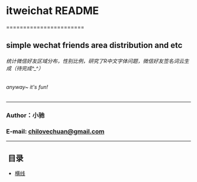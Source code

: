 # itweichat README
=======================

##  simple wechat friends area distribution and etc

######  统计微信好友区域分布，性别比例，研究了R中文字体问题，微信好友签名词云生成（待完成^_^）
######  anyway~ it's fun!
****
### Author：小驰
### E-mail: chilovechuan@gmail.com
****
##  目录
* [横线](#横线)


